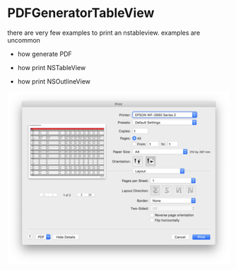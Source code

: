 # PDFGeneratorTableView

there are very few examples to print an nstableview. examples are uncommon

- how generate PDF

- how print NSTableView
- how print NSOutlineView



![alt tag](https://github.com/thierryH91200/PDFGeneratorTableView/blob/master/screenshots/CaptureEcran1.png)
